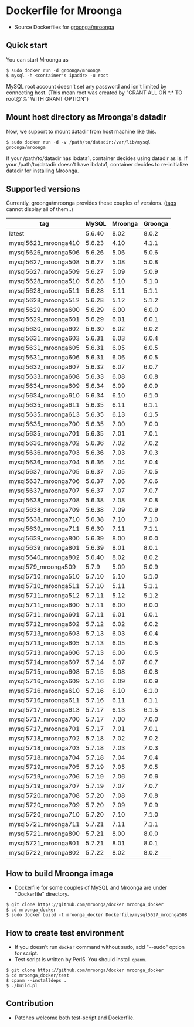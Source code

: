 # Dockerfile for Mroonga

* Source Dockerfiles for [groonga/mroonga](https://hub.docker.com/r/groonga/mroonga/)

## Quick start

You can start Mroonga as
```
$ sudo docker run -d groonga/mroonga
$ mysql -h <container's ipaddr> -u root
```

MySQL root account doesn't set any password and isn't limited by connecting host.
(This mean root was created by "GRANT ALL ON \*.\* TO root@'%' WITH GRANT OPTION")


## Mount host directory as Mroonga's datadir

Now, we support to mount datadir from host machine like this.

```
$ sudo docker run -d -v /path/to/datadir:/var/lib/mysql groonga/mroonga
```

If your /path/to/datadir has ibdata1, container decides using datadir as is.
If your /path/to/datadir doesn't have ibdata1, container decides to re-initialize datadir for installing Mroonga.


## Supported versions

Currently, groonga/mroonga provides these couples of versions.
([tags](https://hub.docker.com/r/groonga/mroonga/tags/) cannot display all of them..)

| tag                  | MySQL  | Mroonga | Groonga |
|----------------------|--------|---------|---------|
| latest               | 5.6.40 | 8.02    | 8.0.2   |
| mysql5623_mroonga410 | 5.6.23 | 4.10    | 4.1.1   |
| mysql5626_mroonga506 | 5.6.26 | 5.06    | 5.0.6   |
| mysql5627_mroonga508 | 5.6.27 | 5.08    | 5.0.8   |
| mysql5627_mroonga509 | 5.6.27 | 5.09    | 5.0.9   |
| mysql5628_mroonga510 | 5.6.28 | 5.10    | 5.1.0   |
| mysql5628_mroonga511 | 5.6.28 | 5.11    | 5.1.1   |
| mysql5628_mroonga512 | 5.6.28 | 5.12    | 5.1.2   |
| mysql5629_mroonga600 | 5.6.29 | 6.00    | 6.0.0   |
| mysql5629_mroonga601 | 5.6.29 | 6.01    | 6.0.1   |
| mysql5630_mroonga602 | 5.6.30 | 6.02    | 6.0.2   |
| mysql5631_mroonga603 | 5.6.31 | 6.03    | 6.0.4   |
| mysql5631_mroonga605 | 5.6.31 | 6.05    | 6.0.5   |
| mysql5631_mroonga606 | 5.6.31 | 6.06    | 6.0.5   |
| mysql5632_mroonga607 | 5.6.32 | 6.07    | 6.0.7   |
| mysql5633_mroonga608 | 5.6.33 | 6.08    | 6.0.8   |
| mysql5634_mroonga609 | 5.6.34 | 6.09    | 6.0.9   |
| mysql5634_mroonga610 | 5.6.34 | 6.10    | 6.1.0   |
| mysql5635_mroonga611 | 5.6.35 | 6.11    | 6.1.1   |
| mysql5635_mroonga613 | 5.6.35 | 6.13    | 6.1.5   |
| mysql5635_mroonga700 | 5.6.35 | 7.00    | 7.0.0   |
| mysql5635_mroonga701 | 5.6.35 | 7.01    | 7.0.1   |
| mysql5636_mroonga702 | 5.6.36 | 7.02    | 7.0.2   |
| mysql5636_mroonga703 | 5.6.36 | 7.03    | 7.0.3   |
| mysql5636_mroonga704 | 5.6.36 | 7.04    | 7.0.4   |
| mysql5637_mroonga705 | 5.6.37 | 7.05    | 7.0.5   |
| mysql5637_mroonga706 | 5.6.37 | 7.06    | 7.0.6   |
| mysql5637_mroonga707 | 5.6.37 | 7.07    | 7.0.7   |
| mysql5638_mroonga708 | 5.6.38 | 7.08    | 7.0.8   |
| mysql5638_mroonga709 | 5.6.38 | 7.09    | 7.0.9   |
| mysql5638_mroonga710 | 5.6.38 | 7.10    | 7.1.0   |
| mysql5639_mroonga711 | 5.6.39 | 7.11    | 7.1.1   |
| mysql5639_mroonga800 | 5.6.39 | 8.00    | 8.0.0   |
| mysql5639_mroonga801 | 5.6.39 | 8.01    | 8.0.1   |
| mysql5640_mroonga802 | 5.6.40 | 8.02    | 8.0.2   |
| mysql579_mroonga509  | 5.7.9  | 5.09    | 5.0.9   |
| mysql5710_mroonga510 | 5.7.10 | 5.10    | 5.1.0   |
| mysql5710_mroonga511 | 5.7.10 | 5.11    | 5.1.1   |
| mysql5711_mroonga512 | 5.7.11 | 5.12    | 5.1.2   |
| mysql5711_mroonga600 | 5.7.11 | 6.00    | 6.0.0   |
| mysql5711_mroonga601 | 5.7.11 | 6.01    | 6.0.1   |
| mysql5712_mroonga602 | 5.7.12 | 6.02    | 6.0.2   |
| mysql5713_mroonga603 | 5.7.13 | 6.03    | 6.0.4   |
| mysql5713_mroonga605 | 5.7.13 | 6.05    | 6.0.5   |
| mysql5713_mroonga606 | 5.7.13 | 6.06    | 6.0.5   |
| mysql5714_mroonga607 | 5.7.14 | 6.07    | 6.0.7   |
| mysql5715_mroonga608 | 5.7.15 | 6.08    | 6.0.8   |
| mysql5716_mroonga609 | 5.7.16 | 6.09    | 6.0.9   |
| mysql5716_mroonga610 | 5.7.16 | 6.10    | 6.1.0   |
| mysql5716_mroonga611 | 5.7.16 | 6.11    | 6.1.1   |
| mysql5717_mroonga613 | 5.7.17 | 6.13    | 6.1.5   |
| mysql5717_mroonga700 | 5.7.17 | 7.00    | 7.0.0   |
| mysql5717_mroonga701 | 5.7.17 | 7.01    | 7.0.1   |
| mysql5718_mroonga702 | 5.7.18 | 7.02    | 7.0.2   |
| mysql5718_mroonga703 | 5.7.18 | 7.03    | 7.0.3   |
| mysql5718_mroonga704 | 5.7.18 | 7.04    | 7.0.4   |
| mysql5719_mroonga705 | 5.7.19 | 7.05    | 7.0.5   |
| mysql5719_mroonga706 | 5.7.19 | 7.06    | 7.0.6   |
| mysql5719_mroonga707 | 5.7.19 | 7.07    | 7.0.7   |
| mysql5720_mroonga708 | 5.7.20 | 7.08    | 7.0.8   |
| mysql5720_mroonga709 | 5.7.20 | 7.09    | 7.0.9   |
| mysql5720_mroonga710 | 5.7.20 | 7.10    | 7.1.0   |
| mysql5721_mroonga711 | 5.7.21 | 7.11    | 7.1.1   |
| mysql5721_mroonga800 | 5.7.21 | 8.00    | 8.0.0   |
| mysql5721_mroonga801 | 5.7.21 | 8.01    | 8.0.1   |
| mysql5722_mroonga802 | 5.7.22 | 8.02    | 8.0.2   |


## How to build Mroonga image

* Dockerfile for some couples of MySQL and Mroonga are under "Dockerfile" directory.

```
$ git clone https://github.com/mroonga/docker mroonga_docker
$ cd mroonga_docker
$ sudo docker build -t mroonga_docker Dockerfile/mysql5627_mroonga508
```

## How to create test environment

* If you doesn't run `docker` command without sudo, add "--sudo" option for script.
* Test script is written by Perl5. You should install `cpanm`.

```
$ git clone https://github.com/mroonga/docker mroonga_docker
$ cd mroonga_docker/test
$ cpanm --installdeps .
$ ./build.pl
```

## Contribution

* Patches welcome both test-script and Dockerfile.

